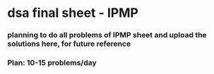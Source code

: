 # dsa final sheet - IPMP
### planning to do all problems of IPMP sheet and upload the solutions here, for future reference
### Plan: 10-15 problems/day 
